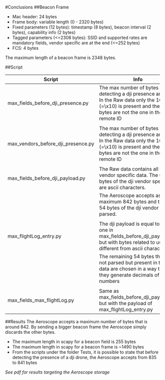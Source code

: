 #Conclusions
##Beacon Frame

  * Mac header: 24 bytes
  * Frame body: variable length (0 - 2320 bytes)
  * Fixed parameters (12 bytes): timestamp (8 bytes), beacon interval (2 bytes), capability info (2 bytes)
  * Tagged parameters (<=2308 bytes): SSID and supported rates are mandatory fields, vendor specific are at the end (<=252 bytes)
  * FCS: 4 bytes

The maximum length of a beacon frame is 2348 bytes.


##Script

|  Script                           |  Info                                                                                                                                                               |
|-----------------------------------|---------------------------------------------------------------------------------------------------------------------------------------------------------------------|
| max_fields_before_dji_presence.py | The max number of bytes before detecting a dji presence are 835. In the Raw data only the 16 (=\x10) is present and the other bytes are not the one in the remote ID|
|                                   |                                                                                                                                                                     |
| max_vendors_before_dji_presence.py| The max number of bytes before detecting a dji presence are 841. In the Raw data only the 16 (=\x10) is present and the other bytes are not the one in the remote ID|
|                                   |                                                                                                                                                                     |
| max_fields_before_dji_payload.py  | The Raw data contains all the dji vendor specific data. The uuid bytes of the dji vendor specific are ascii characters.                                             |
|                                   | The Aeroscope accepts as maximum 842 bytes and the last 54 bytes of the dji vendor are not parsed.                                                                  |
|                                   |                                                                                                                                                                     |
| max_flightLog_entry.py            | The dji payload is equal to the one in max_fields_before_dji_payload.py but with bytes related to uuid different from ascii characters.                             |
|                                   | The remaining 54 bytes that are not parsed but present in the raw data are chosen in a way that they generate decimals of 3 numbers                                 |
|                                   |                                                                                                                                                                     |
| max_fields_max_flightLog.py       | Same as max_fields_before_dji_payload.py but with the payload of max_flightLog_entry.py                                                                             |


##Results
The Aeroscope accepts a maximum number of bytes that is around 842. By sending a bigger beacon frame the Aeroscope simply discards the other bytes.

  * The maximum length in scapy for a beacon field is 255 bytes
  * The maximum length in scapy for a beacon frame is ~1490 bytes
  * From the scripts under the folder Tests, it is possible to state that before detecting the presence of a dji drone, the Aeroscope accepts from 835 to 841 bytes


*See pdf for results targeting the Aeroscope storage*